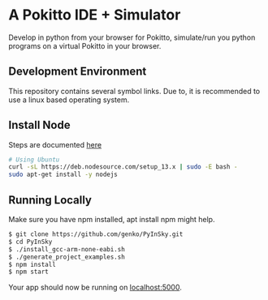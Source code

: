 # A Pokitto IDE + Simulator

Develop in python from your browser for Pokitto, simulate/run you python
programs on a virtual Pokitto in your browser.

## Development Environment

This repository contains several symbol links.
Due to, it is recommended to use a linux based operating system.

## Install Node

Steps are documented [here](https://github.com/nodesource/distributions/blob/master/README.md) 

```sh
# Using Ubuntu
curl -sL https://deb.nodesource.com/setup_13.x | sudo -E bash -
sudo apt-get install -y nodejs
```

## Running Locally

Make sure you have npm installed, apt install npm might help.

```sh
$ git clone https://github.com/genko/PyInSky.git
$ cd PyInSky
$ ./install_gcc-arm-none-eabi.sh
$ ./generate_project_examples.sh
$ npm install
$ npm start
```

Your app should now be running on [localhost:5000](http://localhost:5000/).
